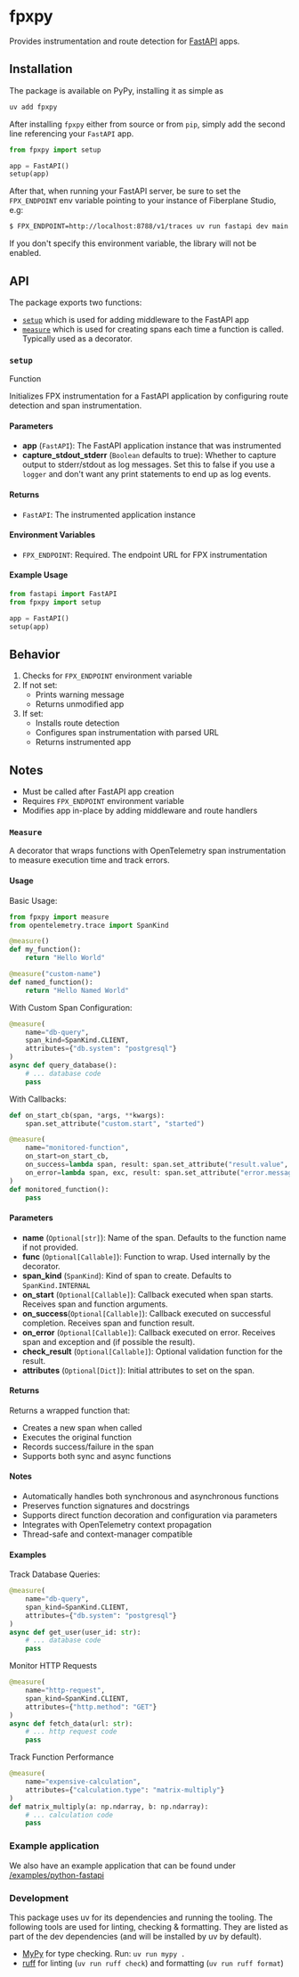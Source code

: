 # fpxpy

Provides instrumentation and route detection for [FastAPI](https://github.com/fastapi/fastapi) apps.

## Installation

The package is available on PyPy, installing it as simple as

``` sh
uv add fpxpy
```

After installing `fpxpy` either from source or from `pip`, simply add the second line
referencing your `FastAPI` app.

```python
from fpxpy import setup

app = FastAPI()
setup(app)
```

After that, when running your FastAPI server, be sure to set the `FPX_ENDPOINT` env variable
pointing to your instance of Fiberplane Studio, e.g:

``` sh
$ FPX_ENDPOINT=http://localhost:8788/v1/traces uv run fastapi dev main.py
```

If you don't specify this environment variable, the library will not be enabled.


## API

The package exports two functions:
* [`setup`](#setup) which is used for adding middleware to the FastAPI app
* [`measure`](#measure) which is used for creating spans each time a function is called. Typically used as a decorator.

### `setup`

 Function

Initializes FPX instrumentation for a FastAPI application by configuring route detection and span instrumentation.

#### Parameters
- **app** (`FastAPI`): The FastAPI application instance that was instrumented
- **capture_stdout_stderr** (`Boolean` defaults to true): Whether to capture output to stderr/stdout as log messages. Set this to false if you use a `logger` and don't want any print statements to end up as log events.

#### Returns
- `FastAPI`: The instrumented application instance

#### Environment Variables
- `FPX_ENDPOINT`: Required. The endpoint URL for FPX instrumentation

#### Example Usage
```python
from fastapi import FastAPI
from fpxpy import setup

app = FastAPI()
setup(app)
```

## Behavior
1. Checks for `FPX_ENDPOINT` environment variable
2. If not set:
   - Prints warning message
   - Returns unmodified app
3. If set:
   - Installs route detection
   - Configures span instrumentation with parsed URL
   - Returns instrumented app

## Notes
- Must be called after FastAPI app creation
- Requires `FPX_ENDPOINT` environment variable
- Modifies app in-place by adding middleware and route handlers


### `Measure`

A decorator that wraps functions with OpenTelemetry span instrumentation to measure execution time and track errors.

#### Usage

Basic Usage:
```python
from fpxpy import measure
from opentelemetry.trace import SpanKind

@measure()
def my_function():
    return "Hello World"

@measure("custom-name")
def named_function():
    return "Hello Named World"
```

With Custom Span Configuration:
```python
@measure(
    name="db-query",
    span_kind=SpanKind.CLIENT,
    attributes={"db.system": "postgresql"}
)
async def query_database():
    # ... database code
    pass
```

With Callbacks:
```python
def on_start_cb(span, *args, **kwargs):
    span.set_attribute("custom.start", "started")

@measure(
    name="monitored-function",
    on_start=on_start_cb,
    on_success=lambda span, result: span.set_attribute("result.value", str(result)),
    on_error=lambda span, exc, result: span.set_attribute("error.message", str(exc))
)
def monitored_function():
    pass
```

#### Parameters

- **name** (`Optional[str]`): Name of the span. Defaults to the function name if not provided.
- **func** (`Optional[Callable]`): Function to wrap. Used internally by the decorator.
- **span_kind** (`SpanKind`): Kind of span to create. Defaults to `SpanKind.INTERNAL`
- **on_start** (`Optional[Callable]`): Callback executed when span starts. Receives span and function arguments.
- **on_success**(`Optional[Callable]`): Callback executed on successful completion. Receives span and function result.
- **on_error** (`Optional[Callable]`): Callback executed on error. Receives span and exception and (if possible the result).
- **check_result** (`Optional[Callable]`): Optional validation function for the result.
- **attributes** (`Optional[Dict]`): Initial attributes to set on the span.

#### Returns

Returns a wrapped function that:
- Creates a new span when called
- Executes the original function
- Records success/failure in the span
- Supports both sync and async functions

#### Notes

- Automatically handles both synchronous and asynchronous functions
- Preserves function signatures and docstrings
- Supports direct function decoration and configuration via parameters
- Integrates with OpenTelemetry context propagation
- Thread-safe and context-manager compatible

#### Examples

Track Database Queries:

```python
@measure(
    name="db-query",
    span_kind=SpanKind.CLIENT,
    attributes={"db.system": "postgresql"}
)
async def get_user(user_id: str):
    # ... database code
    pass
```

Monitor HTTP Requests
```python
@measure(
    name="http-request",
    span_kind=SpanKind.CLIENT,
    attributes={"http.method": "GET"}
)
async def fetch_data(url: str):
    # ... http request code
    pass
```

Track Function Performance
```python
@measure(
    name="expensive-calculation",
    attributes={"calculation.type": "matrix-multiply"}
)
def matrix_multiply(a: np.ndarray, b: np.ndarray):
    # ... calculation code
    pass
```

### Example application

We also have an example application that can be found under [/examples/python-fastapi](https://github.com/fiberplane/fpx/tree/main/examples/python-fastapi)

### Development

This package uses uv for its dependencies and running the tooling. The following tools are used for linting, checking & formatting. They are listed as part of the dev dependencies (and will be installed by uv by default). 

* [MyPy](https://www.mypy-lang.org/) for type checking. Run: `uv run mypy .`
* [ruff](https://docs.astral.sh/ruff/formatter/) for linting (`uv run ruff check`) and formatting (`uv run ruff format`)
